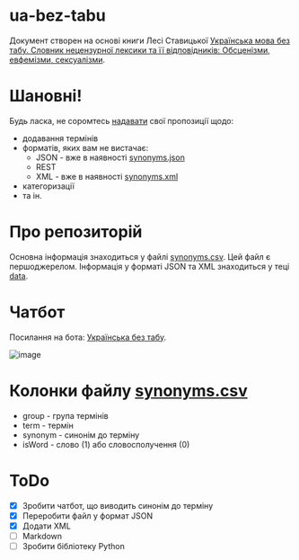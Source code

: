 # ua-bez-tabu
Документ створен на основі книги Лесі Ставицької [Українська мова без табу. Словник нецензурної лексики та її відповідників: Обсценізми, евфемізми, сексуалізми](https://uk.wikipedia.org/wiki/%D0%A3%D0%BA%D1%80%D0%B0%D1%97%D0%BD%D1%81%D1%8C%D0%BA%D0%B0_%D0%BC%D0%BE%D0%B2%D0%B0_%D0%B1%D0%B5%D0%B7_%D1%82%D0%B0%D0%B1%D1%83).

# Шановні!
Будь ласка, не соромтесь [надавати](https://github.com/MurzikVasilyevich/ua-bez-tabu/issues/new/choose) свої пропозиції щодо:
- додавання термінів
- форматів, яких вам не вистачає:
  - JSON - вже в наявності [synonyms.json](/data/synonyms.json)
  - REST
  - XML - вже в наявності [synonyms.xml](/data/synonyms.xml)
- категоризації
- та ін.

# Про репозиторій
Основна інформація знаходиться у файлі [synonyms.csv](./synonyms.csv). Цей файл є першоджерелом.
Інформація у форматі JSON та XML знаходиться у теці [data](./data/).

# Чатбот
Посилання на бота: [Українська без табу](https://t.me/ua_bez_tabu_bot).

![image](https://user-images.githubusercontent.com/93987936/183085723-52b12bc2-2da3-448a-815f-5c8b46d553dc.png)

# Колонки файлу [synonyms.csv](./synonyms.csv)
- group - група термінів
- term - термін
- synonym - синонім до терміну
- isWord - слово (1) або словосполучення (0)


# ToDo
* [x] Зробити чатбот, що виводить синонім до терміну
* [x] Переробити файл у формат JSON
* [x] Додати XML
* [ ] Markdown
* [ ] Зробити бібліотеку Python
